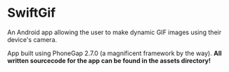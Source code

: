 SwiftGif
========

An Android app allowing the user to make dynamic GIF images using their device's camera.

App built using PhoneGap 2.7.0 (a magnificent framework by the way). <b>All written sourcecode for the app can be found in the assets directory!</b>
